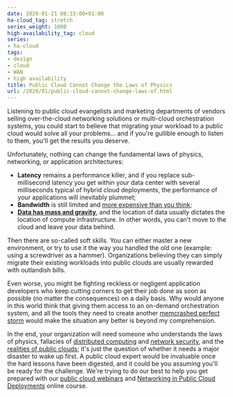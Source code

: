 ```yaml
---
date: 2020-01-21 08:33:00+01:00
ha-cloud_tag: stretch
series_weight: 1000
high-availability_tag: cloud
series:
- ha-cloud
tags:
- design
- cloud
- WAN
- high availability
title: Public Cloud Cannot Change the Laws of Physics
url: /2020/01/public-cloud-cannot-change-laws-of.html
---
```

Listening to public cloud evangelists and marketing departments of vendors selling over-the-cloud networking solutions or multi-cloud orchestration systems, you could start to believe that migrating your workload to a public cloud would solve all your problems... and if you're gullible enough to listen to them, you'll get the results you deserve.

Unfortunately, nothing can change the fundamental laws of physics, networking, or application architectures:
<!--more-->
-   **Latency** remains a performance killer, and if you replace sub-millisecond latency you get within your data center with several milliseconds typical of hybrid cloud deployments, the performance of your applications will inevitably plummet;
-   **Bandwidth** is still limited and [more expensive than you think](http://blog.thestateofme.com/2019/12/12/the-great-bandwidth-swindle/);
-   [**Data has mass and gravity**](/2013/05/data-has-mass-and-gravity.html), and the location of data usually dictates the location of compute infrastructure. In other words, you can't move to the cloud and leave your data behind.

Then there are so-called soft skills. You can either master a new environment, or try to use it the way you handled the old one (example: using a screwdriver as a hammer). Organizations believing they can simply migrate their existing workloads into public clouds are usually rewarded with outlandish bills.

Even worse, you might be fighting reckless or negligent application developers who keep cutting corners to get their job done as soon as possible (no matter the consequences) on a daily basis. Why would anyone in this world think that giving them access to an on-demand orchestration system, and all the tools they need to create another [memcrashed perfect storm](https://www.cloudflare.com/learning/ddos/memcached-ddos-attack/) would make the situation any better is beyond my comprehension.

In the end, your organization will need someone who understands the laws of physics, fallacies of [distributed computing](https://my.ipspace.net/bin/list?id=Net101#FALLACIES) and [network security](https://my.ipspace.net/bin/list?id=Net101#NETSEC), and the [realities of public clouds](https://my.ipspace.net/bin/list?id=Cloud101#NET); it's just the question of whether it needs a major disaster to wake up first. A public cloud expert would be invaluable once the hard lessons have been digested, and it could be you assuming you'll be ready for the challenge. We're trying to do our best to help you get prepared with our [public cloud webinars](https://www.ipspace.net/Cloud) and [Networking in Public Cloud Deployments](https://www.ipspace.net/PubCloud/) online course.